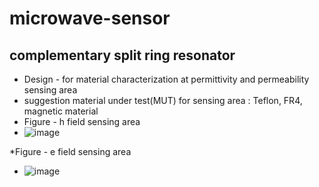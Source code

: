 # microwave-sensor
## complementary split ring resonator
* Design - for material characterization at permittivity and permeability sensing area
* suggestion material under test(MUT) for sensing area : Teflon, FR4, magnetic material
* Figure - h field sensing area
* ![image](https://github.com/fatenikhsan/microwave-sensor/assets/142777956/caac402c-90d0-44fe-95da-676686f1d3c1)

*Figure -  e field sensing area
* ![image](https://github.com/fatenikhsan/microwave-sensor/assets/142777956/7cb71423-a093-49bd-acc2-112571a7e312)


